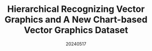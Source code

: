 ---
title: "Hierarchical Recognizing Vector Graphics and A New Chart-based Vector Graphics Dataset"
date: 20240517
category: "vision"
author_list: "Shuguang Dou; Xinyang Jiang; Lu Liu; Lu Ying; Caihua Shan; Yifei Shen; Xuanyi Dong; Yun Wang; Dongsheng Li; Cairong Zhao"
pub_in: "IEEE TPAMI"
pdf_url: "https://ieeexplore.ieee.org/document/10508965"
img_path1: "YOLat.png"
---